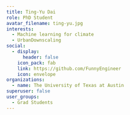 ```yaml
---
title: Ting-Yu Dai
role: PhD Student
avatar_filename: ting-yu.jpg
interests:
  - Machine learning for climate
  - UrbanDownscaling
social:
  - display:
      header: false
    icon_pack: fab
    link: https://github.com/FunnyEngineer
    icon: envelope
organizations:
  - name: The University of Texas at Austin
superuser: false
user_groups:
  - Grad Students
---
```

